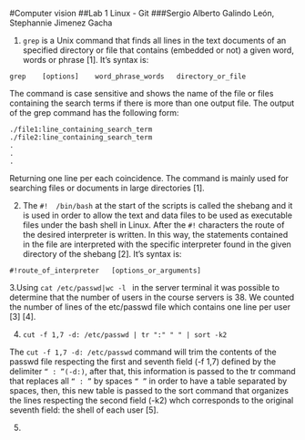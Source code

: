#Computer vision 
##Lab 1 Linux - Git
###Sergio Alberto Galindo León, Stephannie Jimenez Gacha

1. `grep` is a Unix command that finds all lines in the text documents of an specified directory or file that contains (embedded or not) a given word, words or phrase [1]. It’s syntax is:

```
grep    [options]    word_phrase_words   directory_or_file 
```

The command is case sensitive and shows the name of the file or files containing the search terms if there is more than one output file. The output of the grep command has the following form:

```
./file1:line_containing_search_term
./file2:line_containing_search_term
.
.
.
```

Returning one line per each coincidence. The command is mainly used for searching files or documents in large directories [1].

2. The  `#!  /bin/bash` at the start of the scripts is called the shebang and it is used in order to allow the text and data files to be used as executable files under the bash shell in Linux. After the `#!` characters the route of the desired interpreter is written. In this way, the statements contained in the file are interpreted with the specific interpreter found in the given directory of the shebang [2]. It’s syntax is:

```
#!route_of_interpreter   [options_or_arguments]
```

3.Using `cat /etc/passwd|wc -l ` in the server terminal it was possible to determine that the number of users in the course servers is 38. We counted the number of lines of the etc/passwd file which contains one line per user [3] [4].

4. `cut -f 1,7 -d: /etc/passwd | tr ":" " " | sort -k2`

The `cut -f 1,7 -d: /etc/passwd` command will trim the contents of the passwd file respecting the first and seventh field  (-f 1,7) defined by the delimiter `“ : ”(-d:)`, after that, this information is passed to the tr command that replaces all `“ : ”` by spaces `“ ”` in order to have a table separated by spaces, then, this new table is passed to the sort command that organizes the lines respecting the second field (-k2) whch corresponds to the original seventh field: the shell of each user [5].

5. 
